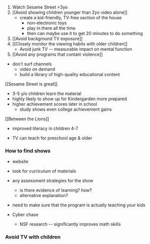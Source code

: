 
1. Watch Sesame Street >3yo
2. [[Avoid showing children younger than 2yo video alone]]
	- create a kid-friendly, TV-free section of the house
		- non-electronic toys
		- play in there all the time
		- then can maybe use it to get 20 minutes to do something
3. [[Avoid background TV exposure]]
4. [[Closely monitor the viewing habits with older children]]
	- Avoid junk TV -- measurable impact on mental function
5. [[Avoid any programs that contain violence]]

- don't surf channels
	- video on demand
	- build a library of high-quality educational content

[[Sesame Street is great]]
- 3-5 y/o children learn the material
- highly likely to show up for Kindergarden more prepared
- higher achievement scores later in school
	- study shows even college achievement gains

[[Between the Lions]]
- improved literacy in children 4-7

- TV can teach for preschool age & older

### How to find shows
- website
- look for curriculum of materials
- any assessment strategies for the show
	- is there evidence of learning? how?
	- alternative explanation?
- need to make sure that the program is actually teaching your kids

- Cyber chase
	- NSF research -- significantly improves math skills

### Avoid TV with children 